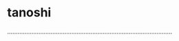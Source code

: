 # tanoshi
...............................................................................................